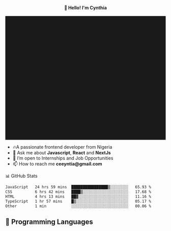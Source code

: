 <h4 align="center">👋 Hello! I'm Cynthia</h4>

<hr style="height:10%; margin-left:0; margin-right:0;" />

<div align="left">
  <ul>
  <li>🔥A passionate frontend developer from Nigeria</li>
  <li>💬 Ask me about <strong>Javascript</strong>, <strong>React</strong> and <strong> NextJs</strong></li>
  <li>👯 I’m open to Internships and Job Opportunities</li>
  <li>📫 How to reach me <strong>ceeyntia@gmail.com</strong></li>
</ul>
</div
  
## 📊 GitHub Stats

<!--START_SECTION:waka-->

```txt
JavaScript   24 hrs 59 mins  ████████████████▒░░░░░░░░   65.93 %
CSS          6 hrs 42 mins   ████▒░░░░░░░░░░░░░░░░░░░░   17.68 %
HTML         4 hrs 13 mins   ██▓░░░░░░░░░░░░░░░░░░░░░░   11.16 %
TypeScript   1 hr 57 mins    █▒░░░░░░░░░░░░░░░░░░░░░░░   05.17 %
Other        1 min           ░░░░░░░░░░░░░░░░░░░░░░░░░   00.06 %
```

<!--END_SECTION:waka-->

## 💬 Programming Languages

<!--START_SECTION:languages-->
<!--END_SECTION:languages-->
